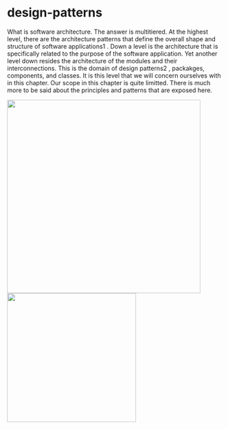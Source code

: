 # design-patterns
What is software architecture. The answer is multitiered. At the highest level, there  are the architecture patterns that define the overall shape and structure of software  applications1 . Down a level is the architecture that is specifically related to the purpose of the software application. Yet another level down resides the architecture of  the modules and their interconnections. This is the domain of design patterns2 , packakges, components, and classes. It is this level that we will concern ourselves with in  this chapter. Our scope in this chapter is quite limitted. There is much more to be said about the  principles and patterns that are exposed here.

<img src="https://bartoszkrajka.com/wp-content/uploads/2019/10/1_WZmVF9vJAyn8tO1g3lVa9w.png" width="450px" >
<img src="https://miro.medium.com/max/606/1*yO6YGExWLJl5VOUL61xXvQ.jpeg" width="300px">
